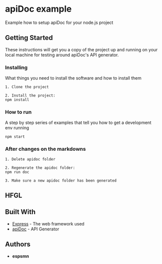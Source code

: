 # apiDoc example
Example how to setup apiDoc for your node.js project

## Getting Started
These instructions will get you a copy of the project up and running on your local machine for testing around apiDoc's API generator.

### Installing
What things you need to install the software and how to install them
```
1. Clone the project

2. Install the project:
npm install
```

### How to run
A step by step series of examples that tell you how to get a development env running
```
npm start
```

### After changes on the markdowns
```
1. Delete apidoc folder

2. Regenerate the apidoc folder:
npm run doc

3. Make sure a new apidoc folder has been generated
```

## HFGL


## Built With
* [Express](https://expressjs.com/) - The web framework used
* [apiDoc](http://apidocjs.com/) - API Generator

## Authors
* **espsmn**
